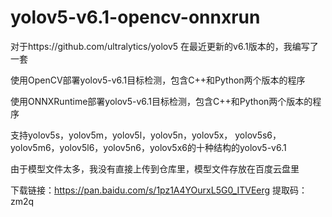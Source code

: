 # yolov5-v6.1-opencv-onnxrun
对于https://github.com/ultralytics/yolov5 在最近更新的v6.1版本的，我编写了一套

使用OpenCV部署yolov5-v6.1目标检测，包含C++和Python两个版本的程序

使用ONNXRuntime部署yolov5-v6.1目标检测，包含C++和Python两个版本的程序

支持yolov5s，yolov5m，yolov5l，yolov5n，yolov5x，
yolov5s6，yolov5m6，yolov5l6，yolov5n6，yolov5x6的十种结构的yolov5-v6.1

由于模型文件太多，我没有直接上传到仓库里，模型文件存放在百度云盘里

下载链接：https://pan.baidu.com/s/1pz1A4YOurxL5G0_ITVEerg 
提取码：zm2q
